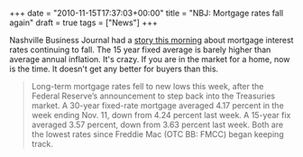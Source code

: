 +++
date = "2010-11-15T17:37:03+00:00"
title = "NBJ: Mortgage rates fall again"
draft = true
tags = ["News"]
+++

Nashville Business Journal had a [story this morning](http://www.bizjournals.com/nashville/news/2010/11/12/mortgage-rates-fall-again.html) about mortgage interest rates continuing to fall. The 15 year fixed average is barely higher than average annual inflation. It's crazy. If you are in the market for a home, now is the time. It doesn't get any better for buyers than this.

> Long-term mortgage rates fell to new lows this week, after the Federal Reserve’s announcement to step back into the Treasuries market. A 30-year fixed-rate mortgage averaged 4.17 percent in the week ending Nov. 11, down from 4.24 percent last week. A 15-year fix averaged 3.57 percent, down from 3.63 percent last week. Both are the lowest rates since Freddie Mac (OTC BB: FMCC) began keeping track.